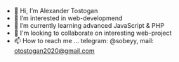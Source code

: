 - 👋 Hi, I’m Alexander Tostogan
- 👀 I’m interested in web-developmend
- 🌱 I’m currently learning advanced JavaScript & PHP
- 💞️ I'm looking to collaborate on interesting web-project
- 📫 How to reach me ... telegram: @sobeyy, mail: otostogan2020@gmail.com


